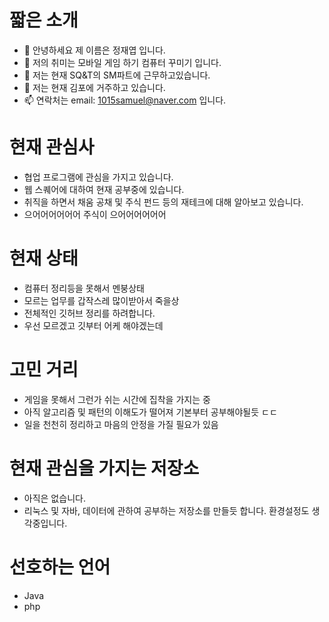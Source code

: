 # 짧은 소개
- 👋 안녕하세요 제 이름은 정재엽 입니다.
- 👀 저의 취미는 모바일 게임 하기 컴퓨터 꾸미기 입니다.
- 🌱 저는 현재 SQ&T의 SM파트에 근무하고있습니다.
- 💞️ 저는 현재 김포에 거주하고 있습니다.
- 📫 연락처는 email: 1015samuel@naver.com 입니다.

# 현재 관심사
* 협업 프로그램에 관심을 가지고 있습니다.
* 웹 스퀘어에 대하여 현재 공부중에 있습니다.
* 취직을 하면서 채움 공채 및 주식 펀드 등의 재테크에 대해 알아보고 있습니다.
* 으어어어어어어 주식이 으어어어어어어

# 현재 상태
* 컴퓨터 정리등을 못해서 멘붕상태
* 모르는 업무를 갑작스레 많이받아서 죽을상
* 전체적인 깃허브 정리를 하려합니다.
* 우선 모르겠고 깃부터 어케 해야겠는데

# 고민 거리
* 게임을 못해서 그런가 쉬는 시간에 집착을 가지는 중
* 아직 알고리즘 및 패턴의 이해도가 떨어져 기본부터 공부해야될듯 ㄷㄷ
* 일을 천천히 정리하고 마음의 안정을 가질 필요가 있음

# 현재 관심을 가지는 저장소
* 아직은 없습니다.
* 리눅스 및 자바, 데이터에 관하여 공부하는 저장소를 만들듯 합니다. 환경설정도 생각중입니다.

# 선호하는 언어
* Java
* php

<!---
YeopJae-Mon/YeopJae-Mon is a ✨ special ✨ repository because its `README.md` (this file) appears on your GitHub profile.
You can click the Preview link to take a look at your changes.
--->
